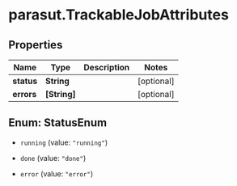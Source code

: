 # parasut.TrackableJobAttributes

## Properties
Name | Type | Description | Notes
------------ | ------------- | ------------- | -------------
**status** | **String** |  | [optional] 
**errors** | **[String]** |  | [optional] 


<a name="StatusEnum"></a>
## Enum: StatusEnum


* `running` (value: `"running"`)

* `done` (value: `"done"`)

* `error` (value: `"error"`)





